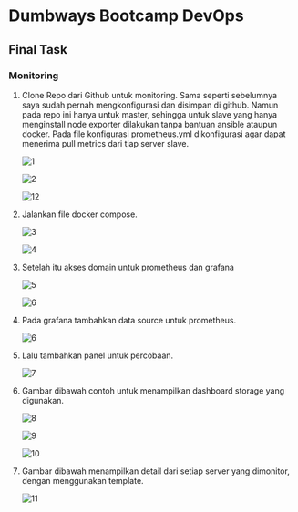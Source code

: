 # Dumbways Bootcamp DevOps
## Final Task

### Monitoring

1. Clone Repo dari Github untuk monitoring. Sama seperti sebelumnya saya sudah pernah mengkonfigurasi dan disimpan di github. Namun pada repo ini hanya untuk master, sehingga untuk slave yang hanya menginstall node exporter dilakukan tanpa bantuan ansible ataupun docker. Pada file konfigurasi prometheus.yml dikonfigurasi agar dapat menerima pull metrics dari tiap server slave.
   
   ![1](/FinalTask/MONITORING/IMG/1.png)

   ![2](/FinalTask/MONITORING/IMG/2.png)

   ![12](/FinalTask/MONITORING/IMG/12.png)

2. Jalankan file docker compose.
   
   ![3](/FinalTask/MONITORING/IMG/3.png)

   ![4](/FinalTask/MONITORING/IMG/4.png)

3. Setelah itu akses domain untuk prometheus dan grafana
   
   ![5](/FinalTask/MONITORING/IMG/5.png)

   ![6](/FinalTask/MONITORING/IMG/6.png)

4. Pada grafana tambahkan data source untuk prometheus.
   
   ![6](/FinalTask/MONITORING/IMG/6.png)

5. Lalu tambahkan panel untuk percobaan.
   
   ![7](/FinalTask/MONITORING/IMG/7.png)

6. Gambar dibawah contoh untuk menampilkan dashboard storage yang digunakan.
   
   ![8](/FinalTask/MONITORING/IMG/8.png)

   ![9](/FinalTask/MONITORING/IMG/9.png)

   ![10](/FinalTask/MONITORING/IMG/10.png)

7. Gambar dibawah menampilkan detail dari setiap server yang dimonitor, dengan menggunakan template.
   
   ![11](/FinalTask/MONITORING/IMG/11.png)
